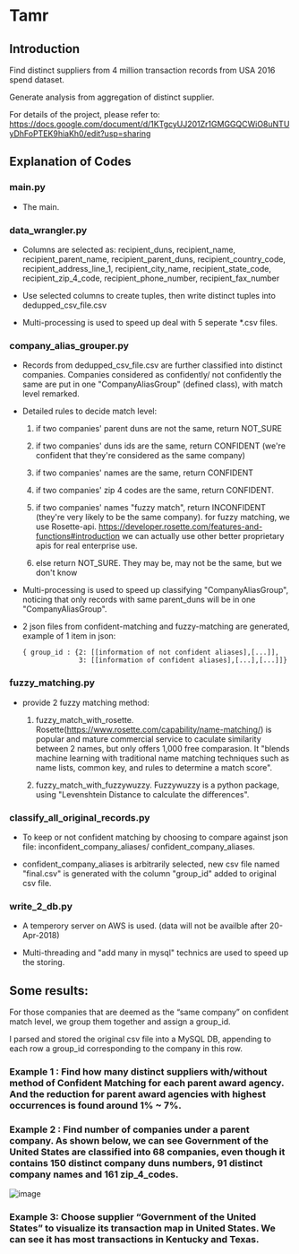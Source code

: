# Tamr


## Introduction

Find distinct suppliers from 4 million transaction records from USA 2016 spend dataset. 

Generate analysis from aggregation of distinct supplier.

For details of the project, please refer to: https://docs.google.com/document/d/1KTgcyUJ201Zr1GMGGQCWiO8uNTUyDhFoPTEK9hiaKh0/edit?usp=sharing


## Explanation of Codes

### main.py
* The main.


### data_wrangler.py

* Columns are selected as:  recipient_duns, recipient_name, recipient_parent_name, recipient_parent_duns, 
recipient_country_code, recipient_address_line_1, recipient_city_name, recipient_state_code, recipient_zip_4_code, 
recipient_phone_number, recipient_fax_number

* Use selected columns to create tuples, then write distinct tuples into dedupped_csv_file.csv

* Multi-processing is used to speed up deal with 5 seperate *.csv files.


### company_alias_grouper.py

* Records from dedupped_csv_file.csv are further classified into distinct companies. Companies considered as 
confidently/ not confidently the same are put in one "CompanyAliasGroup" (defined class), with match level remarked.

* Detailed rules to decide match level:
    1. if two companies' parent duns are not the same, return NOT_SURE

    2. if two companies' duns ids are the same, return CONFIDENT (we're confident that they're considered as the same company)
    
    3. if two companies' names are the same, return CONFIDENT
    
    4. if two companies' zip 4 codes are the same, return CONFIDENT.

    5. if two companies' names "fuzzy match", return INCONFIDENT (they're very likely to be the same company).
        for fuzzy matching, we use Rosette-api. https://developer.rosette.com/features-and-functions#introduction
        we can actually use other better proprietary apis for real enterprise use.

    6. else return NOT_SURE. They may be, may not be the same, but we don't know

* Multi-processing is used to speed up classifying "CompanyAliasGroup", 
noticing that only records with same parent_duns will be in one "CompanyAliasGroup". 

* 2 json files from confident-matching and fuzzy-matching are generated, example of 1 item in json:
 
      { group_id : {2: [[information of not confident aliases],[...]],
                    3: [[information of confident aliases],[...],[...]]}
         
         
### fuzzy_matching.py

* provide 2 fuzzy matching method:
    1.  fuzzy_match_with_rosette. Rosette(https://www.rosette.com/capability/name-matching/) is popular and mature commercial service 
  to caculate similarity between 2 names, but only offers 1,000 free comparasion. It "blends machine learning with traditional name matching techniques such as name lists, common key, 
  and rules to determine a match score".
  
    2.  fuzzy_match_with_fuzzywuzzy. Fuzzywuzzy is a python package, using "Levenshtein Distance to calculate the differences".


### classify_all_original_records.py

* To keep or not confident matching by choosing to compare against json file: inconfident_company_aliases/ confident_company_aliases.

* confident_company_aliases is arbitrarily selected, new csv file named "final.csv" is generated with
the column "group_id" added to original csv file.


### write_2_db.py

* A temperory server on AWS is used. (data will not be availble after 20-Apr-2018)

* Multi-threading and "add many in mysql" technics are used to speed up the storing.


## Some results: 

For those companies that are deemed as the “same company” on confident match level, we group them together and assign a group_id. 

I parsed and stored the original csv file into a MySQL DB, appending to each row a group_id corresponding to the company in this row.

### Example 1 : Find how many distinct suppliers with/without method of Confident Matching for each parent award agency. And the reduction for  parent award agencies with highest occurrences is found around 1% ~ 7%. 



### Example 2 : Find number of companies under a parent company. As shown below, we can see Government of the United States are classified into 68 companies, even though it contains 150 distinct company duns numbers, 91 distinct company names and 161 zip_4_codes.

![image](/. )

### Example 3: Choose supplier “Government of the United States” to visualize its transaction map in United States. We can see it has most transactions in Kentucky and Texas.















